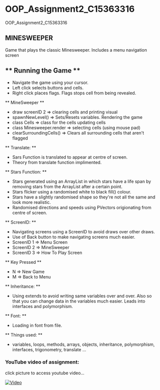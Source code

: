 # OOP_Assignment2_C15363316
OOP_Assignment2_C15363316

## MINESWEEPER

Game that plays the classic Minesweeper. Includes a menu navigation screen

## ** Running the Game **

- Navigate the game using your cursor. 
- Left click selects buttons and cells. 
- Right click places flags. Flags stops cell from being revealed.

** MineSweeper **
- draw screenID 2 => clearing cells and printing visual
- spawnNewLevel() => Sets/Resets variables. Rendering the game
- class Cells => class for the cells updating cells
- class Minesweeper.render => selecting cells (using mouse pad)
- clearSurroundingCells() => Clears all surrounding cells that aren't flagged

** Translate: **

- Sars Function is translated to appear at centre of screen. 
- Theory from translate function implimented.

** Stars Function: **

- Stars generated using an ArrayList in which stars have a life span by removing stars from the ArrayList after a certain point.
- Stars flicker using a randomised white to black fill() colour.
- Stars have a slightly randomised shape so they're not all the same and look more realistic.
- Randomised directions and speeds using PVectors origionating from centre of screen.

** ScreenID: **

- Navigating screens using a ScreenID to avoid draws over other draws.
- Use of Back button to make navigating screens much easier.
- ScreenID 1 => Menu Screen
- ScreenID 2 => MineSweeper
- ScreenID 3 => How To Play Screen

** Key Pressed **
- N => New Game
- M => Back to Menu

** Inheritance: **

- Using extends to avoid writing same variables over and over. Also so that you can change data in the variables much easier. Leads into interfaces and polymorphism.

** Font: **

- Loading in font from file.

** Things used: **

- variables, loops, methods, arrays, objects, inheritance, polymorphism, interfaces, trigonometry, translate ...

### YouTube video of assignment:

click picture to access youtube video...

[![Video](https://upload.wikimedia.org/wikipedia/en/5/5c/Minesweeper_Icon.png)](https://youtu.be/6mZU6JvmETU)
